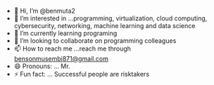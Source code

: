 - 👋 Hi, I’m @benmuta2
- 👀 I’m interested in ...programming, virtualization, cloud computing, cybersecurity, networking, machine learning and data science
- 🌱 I’m currently learning programing
- 💞️ I’m looking to collaborate on programming colleagues
- 📫 How to reach me ...reach me through   bensonmusembi871@gmail.com
- 😄 Pronouns: ... Mr. 
- ⚡ Fun fact: ... Successful people are risktakers

<!---
benmuta2/benmuta2 is a ✨ special ✨ repository because its `README.md` (this file) appears on your GitHub profile.
You can click the Preview link to take a look at your changes.
--->
